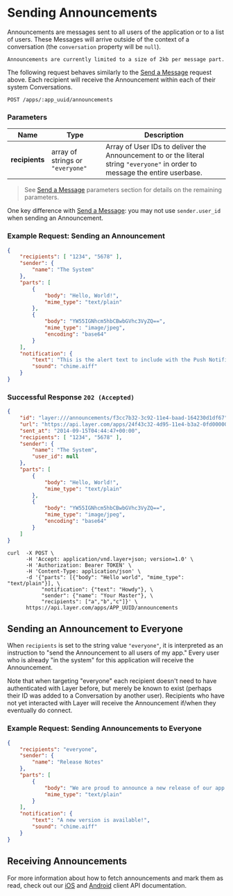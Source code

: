 # Sending Announcements

Announcements are messages sent to all users of the application or to a list of users. These Messages will arrive outside of the context of a conversation (the `conversation` property will be `null`).

```emphasis
Announcements are currently limited to a size of 2kb per message part.
```

The following request behaves similarly to the [Send a Message](#send-a-message) request above.  Each recipient will receive the Announcement within each of their system Conversations.

```request
POST /apps/:app_uuid/announcements
```

### Parameters

| Name         |    Type     |  Description  |
|--------------|-------------|---------------|
| **recipients** | array of strings or `"everyone"` | Array of User IDs to deliver the Announcement to or the literal string `"everyone"` in order to message the entire userbase. |


> See [Send a Message](#send-a-message) parameters section for details on the remaining parameters.

One key difference with [Send a Message](#send-a-message): you may not use `sender.user_id` when sending an Announcement.

### Example Request: Sending an Announcement

```json
{
    "recipients": [ "1234", "5678" ],
    "sender": {
        "name": "The System"
    },
    "parts": [
        {
            "body": "Hello, World!",
            "mime_type": "text/plain"
        },
        {
            "body": "YW55IGNhcm5hbCBwbGVhc3VyZQ==",
            "mime_type": "image/jpeg",
            "encoding": "base64"
        }
    ],
    "notification": {
        "text": "This is the alert text to include with the Push Notification.",
        "sound": "chime.aiff"
    }
}
```

### Successful Response `202 (Accepted)`

```json
{
    "id": "layer:///announcements/f3cc7b32-3c92-11e4-baad-164230d1df67",
    "url": "https://api.layer.com/apps/24f43c32-4d95-11e4-b3a2-0fd00000020d/announcements/f3cc7b32-3c92-11e4-baad-164230d1df67",
    "sent_at": "2014-09-15T04:44:47+00:00",
    "recipients": [ "1234", "5678" ],
    "sender": {
        "name": "The System",
        "user_id": null
    },
    "parts": [
        {
            "body": "Hello, World!",
            "mime_type": "text/plain"
        },
        {
            "body": "YW55IGNhcm5hbCBwbGVhc3VyZQ==",
            "mime_type": "image/jpeg",
            "encoding": "base64"
        }
    ]
}
```

```console
curl  -X POST \
      -H 'Accept: application/vnd.layer+json; version=1.0' \
      -H 'Authorization: Bearer TOKEN' \
      -H 'Content-Type: application/json' \
      -d '{"parts": [{"body": "Hello world", "mime_type": "text/plain"}], \
           "notification": {"text": "Howdy"}, \
           "sender": {"name": "Your Master"}, \
           "recipients": ["a","b","c"]}' \
      https://api.layer.com/apps/APP_UUID/announcements
```

## Sending an Announcement to Everyone

When `recipients` is set to the string value `"everyone"`, it is interpreted as an instruction to "send the Announcement to all users of my app." Every user who is already "in the system" for this application will receive the Announcement.

Note that when targeting "everyone" each recipient doesn't need to have authenticated with Layer before, but merely be known to exist (perhaps their ID was added to a Conversation by another user). Recipients who have not yet interacted with Layer will receive the Announcement if/when they eventually do connect.

### Example Request: Sending Announcements to Everyone

```json
{
    "recipients": "everyone",
    "sender": {
        "name": "Release Notes"
    },
    "parts": [
        {
            "body": "We are proud to announce a new release of our app!",
            "mime_type": "text/plain"
        }
    ],
    "notification": {
        "text": "A new version is available!",
        "sound": "chime.aiff"
    }
}
```

## Receiving Announcements

For more information about how to fetch announcements and mark them as read, check out our [iOS](https://developer.layer.com/docs/ios/integration#announcements) and [Android](https://developer.layer.com/docs/android/integration#announcements) client API documentation.
